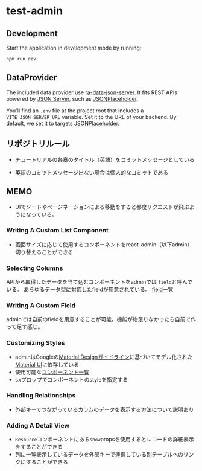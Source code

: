 # test-admin

## Development

Start the application in development mode by running:

```sh
npm run dev
```

## DataProvider

The included data provider use [ra-data-json-server](https://github.com/marmelab/react-admin/tree/master/packages/ra-data-json-server). It fits REST APIs powered by [JSON Server](https://github.com/typicode/json-server), such as [JSONPlaceholder](https://jsonplaceholder.typicode.com/).

You'll find an `.env` file at the project root that includes a `VITE_JSON_SERVER_URL` variable. Set it to the URL of your backend. By default, we set it to targets [JSONPlaceholder](https://jsonplaceholder.typicode.com/).

## リポジトリルール

- [チュートリアル](https://marmelab.com/react-admin/Tutorial.html)の各章のタイトル（英語）をコミットメッセージとしている

- 英語のコミットメッセージ出ない場合は個人的なコミットである

## MEMO

- UIでソートやページネーションによる移動をすると都度リクエストが飛ぶようになっている。

### Writing A Custom List Component

- 画面サイズに応じて使用するコンポーネントをreact-admin（以下admin）切り替えることができる

### Selecting Columns

APIから取得したデータを当て込むコンポーネントをadminでは
`field`と呼んでいる。
あらゆるデータ型に対応したfieldが用意されている。
[field一覧](https://marmelab.com/react-admin/Fields.html)

### Writing A Custom Field

adminでは自前のfieldを用意することが可能。機能が物足りなかったら自前で作って足す感じ。

### Customizing Styles

- adminはGoogleの[Material Designガイドライン](https://m3.material.io/)に基づいてモデル化された[Material UI](https://mui.com/material-ui/getting-started/)に依存している
- 使用可能な[コンポーネント一覧](https://mui.com/material-ui/all-components/)
- sxプロップでコンポーネントのstyleを指定する

### Handling Relationships

- 外部キーでつながっているカラムのデータを表示する方法について説明あり

### Adding A Detail View

- `Resource`コンポーネントにある`show`propsを使用するとレコードの詳細表示をすることができる
- 列に一覧表示しているデータを外部キーで連携している別テーブルへのリンクにすることができる
